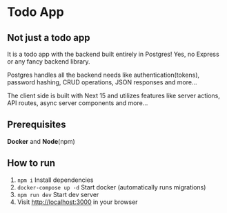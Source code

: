 # Todo App

## Not just a todo app
It is a todo app with the backend built entirely in Postgres! Yes, no Express or any fancy backend library.

Postgres handles all the backend needs like authentication(tokens), password hashing, CRUD operations, JSON responses and more...

The client side is built with Next 15 and utilizes features like server actions, API routes, async server components and more...

## Prerequisites
**Docker** and **Node**(npm)

## How to run
1. `npm i` Install dependencies
2. `docker-compose up -d` Start docker (automatically runs migrations)
3. `npm run dev` Start dev server
4. Visit [http://localhost:3000](http://localhost:3000) in your browser
